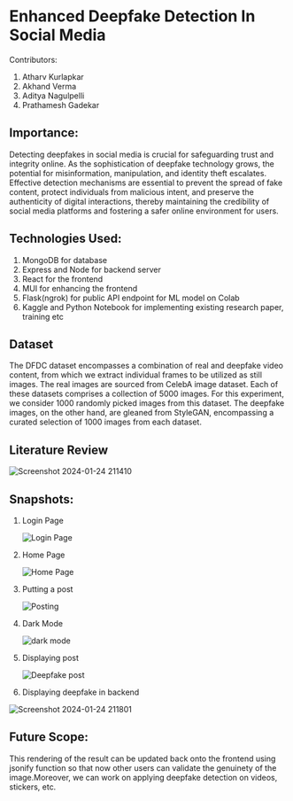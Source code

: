 # Enhanced Deepfake Detection In Social Media
Contributors:

1.  Atharv Kurlapkar
2.  Akhand Verma
3.  Aditya Nagulpelli
4.  Prathamesh Gadekar

## Importance:

Detecting deepfakes in social media is crucial for safeguarding trust and integrity online. As the sophistication of deepfake technology grows, the potential for misinformation, manipulation, and identity theft escalates. Effective detection mechanisms are essential to prevent the spread of fake content, protect individuals from malicious intent, and preserve the authenticity of digital interactions, thereby maintaining the credibility of social media platforms and fostering a safer online environment for users.

## Technologies Used:

1. MongoDB for database
2. Express and Node for backend server
3. React for the frontend
4. MUI for enhancing the frontend
5. Flask(ngrok) for public API endpoint for ML model on Colab 
6. Kaggle and Python Notebook for implementing existing research paper, training etc

## Dataset

The DFDC dataset encompasses a combination of real and deepfake video content, from which we extract individual frames to be utilized as still images.
The real images are sourced from CelebA image dataset. Each of these datasets comprises a collection of 5000 images. For this experiment, we consider 1000 randomly picked images from this dataset. The deepfake images, on the other hand, are gleaned from StyleGAN, encompassing a curated selection of 1000 images from each dataset. 

## Literature Review

![Screenshot 2024-01-24 211410](https://github.com/atharvk47/Enhanced-Deepfake-Detection-In-Social-Media/assets/96378794/cb7404e9-9df4-4779-b161-f953c3dd3085)


## Snapshots:

1. Login Page
   
   ![Login Page](https://github.com/atharvk47/Enhanced-Deepfake-Detection-In-Social-Media/assets/122916032/4d3fdf99-3348-4ef3-a21c-2b5b2a9e61fe)

2. Home Page
   
   ![Home Page](https://github.com/atharvk47/Enhanced-Deepfake-Detection-In-Social-Media/assets/122916032/84241da1-092a-4749-ab98-58411fcff340)

3. Putting a post
   
   ![Posting](https://github.com/atharvk47/Enhanced-Deepfake-Detection-In-Social-Media/assets/122916032/e6f168a2-2ef3-4b07-882a-0285da6cbad9)

4. Dark Mode

   ![dark mode](https://github.com/atharvk47/Enhanced-Deepfake-Detection-In-Social-Media/assets/122916032/195aadea-4766-47aa-8ce0-e0e7cebec5d2)

5. Displaying post

   ![Deepfake post](https://github.com/atharvk47/Enhanced-Deepfake-Detection-In-Social-Media/assets/122916032/1b2f5702-1015-425e-8bcd-a63fc12bbe27)

6. Displaying deepfake in backend

![Screenshot 2024-01-24 211801](https://github.com/atharvk47/Enhanced-Deepfake-Detection-In-Social-Media/assets/96378794/d0e90f05-6450-49e5-9307-9de75df5e0de)



## Future Scope:

This rendering of the result can be updated back onto the frontend using jsonify function so that now other users can validate the genuinety of the image.Moreover, we can work on applying deepfake detection on videos, stickers, etc.
 

   
